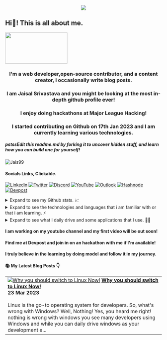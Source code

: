 <div align="center">
<img src="https://capsule-render.vercel.app/api?text=Hey%20you%20found%20Jaisal's%20Github!%20&animation=fadeIn&textBg=true&fontColor=AD000000&type=waving&color=gradient&height=300&section=header&fontSize=40" />
</div>

<!--This readme manipulates what will show up in your profile, edit this to change what you see! This readme is written in markdown learn more about markdown here https://github.com/adam-p/markdown-here/wiki/Markdown-Cheatsheet-->
<!--github-flavoured-Markdown starts from the first line.-->
## Hi👋! This is all about me.   

<span>
<div align="left"><img width="200" height="100" src="https://github.com/JaiS99/Jais99/assets/48391316/314378d4-aa54-49a8-b641-0e0aae4f6892"> </div>
<span>

<div align="center">
<h3>I'm a web developer,open-source contributor, and a content creator, i occasionally write blog posts.</h3>
<h3>I am Jaisal Srivastava and you might be looking at the most in-depth github profile ever!<h3>
 <h3>I enjoy doing hackathons at Major League Hacking!</h3>
<h3>I started contributing on Github on 17th Jan 2023 and I am currently learning various technologies.</h3>
<!--You can also use Html tags inside of Markdown.-->
</div>
<!--Profile Views badge-->
<h5 align="left">pstssEdit this readme.md by forking it to uncover hidden stuff, and learn  how you can build one for yourself!</h5>
<p align="left"> <img src="https://komarev.com/ghpvc/?username=Jais99&label=Views+On+Profile&color=212121&style=plastic" alt="Jais99"/> </p>
<!--Social badges-->
<h4 align="left">Socials Links, Clickable.</h4>

<!--All these badges can be found on https://github.com/Ileriayo/markdown-badges though you might want to check out https://github.com/abhisheknaiidu/awesome-github-profile-readme for more stuff, all these badges are from shields.io and the images are form Simple Icons-->

[![Linkedin](https://img.shields.io/badge/-Jaisal_Srivastava-212121?style=plastic&labelColor=black&logo=Linkedin&logoColor=white&link=https://www.linkedin.com/in/jaisal-srivastava/)](https://www.linkedin.com/in/jaisal-srivastava/)  [![Twitter](https://img.shields.io/badge/-@Jaisalstweets-212121?style=plastic&labelColor=black&logo=Twitter&link=https://twitter.com/Jaisalstweets)](https://twitter.com/Jaisalstweets)  [![Discord](https://img.shields.io/badge/-GamingSkull16-212121?style=plastic&logo=Discord&logoColor=5865F2&link=https://discordapp.com/users/568544894562598912)](http://discordapp.com/users/568544894562598912) [![YouTube](https://img.shields.io/badge/HEXPRT-212121.svg?style=plastic&logo=YouTube&logoColor=FF0000&labelColor=black&link=https://www.youtube.com/@Hexprt)](https://www.youtube.com/@Hexprt)  [![Outlook](https://img.shields.io/badge/jaisalsrivastava@outlook.com-212121.svg?style=plastic&logo=MicrosoftOutlook&logoColor=white&labelColor=black&link=mailto:jaisalsrivastava@outlook.com)](mailto:jaisalsrivastava@outlook.com)    [![Hashnode](https://img.shields.io/badge/-@jaisalsrivastava-212121?style=plastic&labelColor=1F51FF&logo=Hashnode&link=https://jaisalsrivastava.hashnode.dev/)](https://jaisalsrivastava.hashnode.dev/)  [![Devpost](https://img.shields.io/badge/-@Jaisal_Srivastava-212121?style=plastic&labelColor=003E54&logo=Devpost&link=https://devpost.com/JaiS99)](https://devpost.com/JaiS99)

<details>
<summary allign="left">Expand to see my Github stats. 📈 </summary>
 
| Stats    | Streak    |
| :---: | :---: |
|<a href="https://github.com/wei"><img alt="Jaisal's Github Stats" src="https://github-readme-stats.vercel.app/api?username=JaiS99&show_icons=true&count_private=true&title_color=f69673&icon_color=1b93c9&show_owner=true" height="190px"/></a>|<img src="https://github-readme-streak-stats.herokuapp.com/?user=JaiS99&title_color=f69673&icon_color=1b93c9&show_owner=true" alt="Jaisal's Streaks"/>|


| Contribution Graph    | Languages    |
| :---: | :---: |
|<img align="centre" src="http://github-profile-summary-cards.vercel.app/api/cards/profile-details?username=Jais99&theme=transparent&hide_border=true&border_radius=10" alt="Jaisal's Github Stats"/>|<img src="https://github-readme-stats.vercel.app/api/top-langs/?username=Jais99&theme=transparent&hide_border=true&border_radius=10"/>|


</details>
<details>
<summary align="left">Expand to see the technologies and languages that i am familiar with or that i am learning. ⚡ </summary>
<p align="center">
  <a>
    <img src="https://skillicons.dev/icons?i=aws,blender,bootstrap,c,cpp,css,express,figma,gatsby,gcp,git,github,githubactions,html,java,js,latex,md,mysql,nextjs,nginx,nodejs,php,py,react,replit,tailwind,threejs,vercel,vscode,vue,windicss&theme=dark" />
  </a>
</p>
</details>

<details>
<summary>Expand to see what I daily drive and some applications that I use. 👨‍💻</summary>
<h4 align="left">What Devices I use:</h4>

[![Apple](https://img.shields.io/badge/MacBook_Air_M2-212121.svg?style=flat&logo=apple&logoColor=silver&labelColor=black&link=https://www.apple.com/shop/buy-mac/macbook-air/m2-chip)](https://www.apple.com/shop/buy-mac/macbook-air/m2-chip) [![OnePlus](https://img.shields.io/badge/OnePlus_9R-212121.svg?style=flat&logo=oneplus&logoColor=FF0000&labelColor=black&link=https://www.oneplus.in/oneplus-9r)](https://www.oneplus.in/oneplus-9r) [![Logitech](https://img.shields.io/badge/Logitech_Pebbble-212121?style=flat&logo=logitech&labelColor=black&link=https://www.logitech.com/en-us/products/mice/m350-pebble-wireless-mouse.910-005743.html)](https://www.logitech.com/en-us/products/mice/m350-pebble-wireless-mouse.910-005743.html)


<h4 align="left">Terminals & Terminal add-ons:</h4>
<p align=left>psst!,clickable links!,most of these badges are!</p>


[![iTerm2](https://img.shields.io/badge/iTerm2-212121.svg?style=flat&logo=iTerm2&labelColor=black&link=https://iterm2.com)](https://iterm2.com)   [![Warp](https://img.shields.io/badge/Warp-212121.svg?style=flat&logo=Warp&labelColor=black&link=https://www.warp.dev)](https://www.warp.dev)   [![Starship](https://img.shields.io/badge/Starship-212121.svg?style=flat&logo=Starship&logoColor=DD0B78&labelColor=black&link=https://starship.rs)](https://starship.rs) 

<h4 align="left">My Browsers:</h4>

![Safari](https://img.shields.io/badge/Safari-212121.svg?style=flat&logo=Safari&logoColor=blue&labelColor=lightgrey)   [![Brave](https://img.shields.io/badge/Brave-212121.svg?style=flat&logo=Brave&logoColor=white&labelColor=black&link=https://brave.com)](https://brave.com)   [![Min](https://img.shields.io/badge/Min-212121.svg?style=flat&link=https://minbrowser.org)](https://minbrowser.org)

<h4 align="left">I use Visual Studio Code and some extentions</h4>

[![Visual Studio Code](https://img.shields.io/badge/Visual_Studio_Code-212121.svg?style=flat&logo=VisualStudioCode&logoColor=007ACC&labelColor=black&link=https://code.visualstudio.com/download)](https://code.visualstudio.com/download)  [![Extention](https://img.shields.io/badge/Vscode--icons-212121.svg?style=flat&logo=VisualStudioCode&logoColor=007ACC&labelColor=black&link=https://marketplace.visualstudio.com/items?itemName=vscode-icons-team.vscode-icons)](https://marketplace.visualstudio.com/items?itemName=vscode-icons-team.vscode-icons)   [![Extention](https://img.shields.io/badge/Code_Spell_Checker-212121.svg?style=flat&logo=VisualStudioCode&logoColor=007ACC&labelColor=black&link=https://marketplace.visualstudio.com/items?itemName=streetsidesoftware.code-spell-checker)](https://marketplace.visualstudio.com/items?itemName=streetsidesoftware.code-spell-checker)  [![Extention](https://img.shields.io/badge/Colorize-212121.svg?style=flat&logo=VisualStudioCode&logoColor=007ACC&labelColor=black&link=https://marketplace.visualstudio.com/items?itemName=kamikillerto.vscode-colorize)](https://marketplace.visualstudio.com/items?itemName=kamikillerto.vscode-colorize) [![Extention](https://img.shields.io/badge/Fluent_Icons-212121.svg?style=flat&logo=VisualStudioCode&logoColor=007ACC&labelColor=black&link=https://marketplace.visualstudio.com/items?itemName=miguelsolorio.fluent-icons)](https://marketplace.visualstudio.com/items?itemName=miguelsolorio.fluent-icons) [![Extention](https://img.shields.io/badge/Live_Server-212121.svg?style=flat&logo=VisualStudioCode&logoColor=007ACC&labelColor=black&link=https://marketplace.visualstudio.com/items?itemName=ritwickdey.LiveServer)](https://marketplace.visualstudio.com/items?itemName=ritwickdey.LiveServer)    [![Extention](https://img.shields.io/badge/Material_Icon_Theme-212121.svg?style=flat&logo=VisualStudioCode&logoColor=007ACC&labelColor=black&link=https://marketplace.visualstudio.com/items?itemName=PKief.material-icon-theme)](https://marketplace.visualstudio.com/items?itemName=PKief.material-icon-theme)    [![Extention](https://img.shields.io/badge/Github_Theme-212121.svg?style=flat&logo=VisualStudioCode&logoColor=007ACC&labelColor=black&link=https://marketplace.visualstudio.com/items?itemName=GitHub.github-vscode-theme)](https://marketplace.visualstudio.com/items?itemName=GitHub.github-vscode-theme) [![Extention](https://img.shields.io/badge/Path-Intellisense-212121.svg?style=flat&logo=VisualStudioCode&logoColor=007ACC&labelColor=black&link=https://marketplace.visualstudio.com/items?itemName=christian-kohler.path-intellisense)](https://marketplace.visualstudio.com/items?itemName=christian-kohler.path-intellisense)
</details>
  <h4> I am working on my youtube channel and my first video will be out soon!</h4>
  <h4> Find me at Devpost and join in on an hackathon with me if I'm available!</h4>
<h4>I truly believe in the learning by doing model and follow it in my journey.</h4>

#### :books: My Latest Blog Posts 👇
<!-- HASHNODE_BLOG:START -->
<table><tr><td><a href="https://jaisalsrivastava.hashnode.dev/why-you-should-switch-to-linux-now" title="Why you should switch to Linux Now!"><img src="https://cdn.hashnode.com/res/hashnode/image/upload/v1679069314304/ff322acb-1618-41e9-9b1f-afa0318a1f68.png" alt="Why you should switch to Linux Now!"   /></a>
<a href="https://jaisalsrivastava.hashnode.dev/why-you-should-switch-to-linux-now" title="Why you should switch to Linux Now!"><strong>Why you should switch to Linux Now!</strong></a>
<div><strong>23 Mar 2023</strong></div>
<br/> Linux is the go-to operating system for developers.
So, what's wrong with Windows?
Well, Nothing! Yes, you heard me right! nothing is wrong with windows you see many developers using Windows and while you can daily drive windows as your development e...</td></tr></table>
<!-- HASHNODE_BLOG:END -->


<!--This is what appears in default readme.md if you create a new repository. I've Commented this out.

**JaiS99/Jais99** is a ✨ _special_ ✨ repository because its `README.md` (this file) appears on your GitHub profile.

Here are some ideas to get you started:

- 🔭 I’m currently working on my portfolio website
- 🌱 I’m currently learning DSA 
- 👯 I’m looking to collaborate on Major upcoming web graphic technologies
- 🤔 I’m looking for help with Three.js
- 💬 Ask me about anything, I might be able to help!
- 📫 How to reach me: jaisalsrivastava@outlook.com
- 😄 Pronouns: He/Him/his
- ⚡ Fun fact: I run a YouTube Channel!
-->





